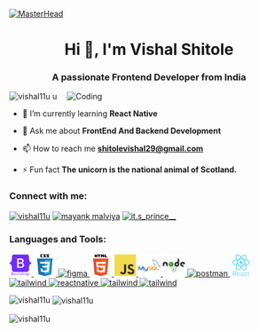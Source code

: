 [![MasterHead](https://user-images.githubusercontent.com/10498744/210012254-234538ff-d198-48aa-8964-37e6fd45d227.gif)](https://github.com/princeMynk)

<h1 align="center">Hi 👋, I'm Vishal Shitole</h1>
<h3 align="center">A passionate Frontend Developer from India</h3>

<img align="right" alt="Coding" width="400" src="https://camo.githubusercontent.com/cae12fddd9d6982901d82580bdf321d81fb299141098ca1c2d4891870827bf17/68747470733a2f2f6d69726f2e6d656469756d2e636f6d2f6d61782f313336302f302a37513379765349765f7430696f4a2d5a2e676966">

<p align="left"> 
   <img src="https://komarev.com/ghpvc/?username=vishal&label=Profile%20views&color=0e75b6&style=flat" alt="vishal11u" /> u
<!--   <img src="https://github.com/Anmol-Baranwal/Cool-GIFs-For-GitHub/assets/74038190/3b4607a1-1cc6-41f1-926f-892ae880e7a5" width="500">  -->
</p>


- 🌱 I’m currently learning **React Native**

- 💬 Ask me about **FrontEnd And Backend Development**

- 📫 How to reach me **shitolevishal29@gmail.com**

- ⚡ Fun fact **The unicorn is the national animal of Scotland.**

<h3 align="left">Connect with me:</h3>
<p align="left">
<!-- <a href="https://x.com/pro68606" target="blank"><img src="https://github.com/Anmol-Baranwal/Cool-GIFs-For-GitHub/assets/74038190/3b4607a1-1cc6-41f1-926f-892ae880e7a5" width="500"></a> -->
<a href="https://www.linkedin.com/in/vishal1-shitole/" target="blank"><img align="center" src="https://raw.githubusercontent.com/rahuldkjain/github-profile-readme-generator/master/src/images/icons/Social/linked-in-alt.svg" alt="vishal11u" height="30" width="40" /></a>
<a href="https://stackoverflow.com/users/23500413/vishal-shitole" target="blank"><img align="center" src="https://raw.githubusercontent.com/rahuldkjain/github-profile-readme-generator/master/src/images/icons/Social/stack-overflow.svg" alt="mayank malviya" height="30" width="40" /></a>
<a href="https://www.instagram.com/____itzvishal_11_/" target="blank"><img align="center" src="https://raw.githubusercontent.com/rahuldkjain/github-profile-readme-generator/master/src/images/icons/Social/instagram.svg" alt="it.s_prince__" height="30" width="40" /></a>
</p>

<h3 align="left">Languages and Tools:</h3>
<p align="left"> <a href="https://getbootstrap.com" target="_blank" rel="noreferrer"> <img src="https://raw.githubusercontent.com/devicons/devicon/master/icons/bootstrap/bootstrap-plain-wordmark.svg" alt="bootstrap" width="40" height="40"/> </a> <a href="https://www.w3schools.com/css/" target="_blank" rel="noreferrer"> <img src="https://raw.githubusercontent.com/devicons/devicon/master/icons/css3/css3-original-wordmark.svg" alt="css3" width="40" height="40"/> </a> <a href="https://www.figma.com/" target="_blank" rel="noreferrer"> <img src="https://www.vectorlogo.zone/logos/figma/figma-icon.svg" alt="figma" width="40" height="40"/> </a> <a href="https://www.w3.org/html/" target="_blank" rel="noreferrer"> <img src="https://raw.githubusercontent.com/devicons/devicon/master/icons/html5/html5-original-wordmark.svg" alt="html5" width="40" height="40"/> </a> <a href="https://developer.mozilla.org/en-US/docs/Web/JavaScript" target="_blank" rel="noreferrer"> <img src="https://raw.githubusercontent.com/devicons/devicon/master/icons/javascript/javascript-original.svg" alt="javascript" width="40" height="40"/> </a> <a href="https://www.mysql.com/" target="_blank" rel="noreferrer"> <img src="https://raw.githubusercontent.com/devicons/devicon/master/icons/mysql/mysql-original-wordmark.svg" alt="mysql" width="40" height="40"/> </a> <a href="https://nodejs.org" target="_blank" rel="noreferrer"> <img src="https://raw.githubusercontent.com/devicons/devicon/master/icons/nodejs/nodejs-original-wordmark.svg" alt="nodejs" width="40" height="40"/> </a> <a href="https://postman.com" target="_blank" rel="noreferrer"> <img src="https://www.vectorlogo.zone/logos/getpostman/getpostman-icon.svg" alt="postman" width="40" height="40"/> </a> <a href="https://reactjs.org/" target="_blank" rel="noreferrer"> <img src="https://raw.githubusercontent.com/devicons/devicon/master/icons/react/react-original-wordmark.svg" alt="react" width="40" height="40"/> </a> <a href="https://tailwindcss.com/" target="_blank" rel="noreferrer"> <img src="https://www.vectorlogo.zone/logos/tailwindcss/tailwindcss-icon.svg" alt="tailwind" width="40" height="40"/> </a> <a href="https://reactnative.dev/" target="_blank" rel="noreferrer"> <img src="https://upload.vectorlogo.zone/logos/reactnativedev/images/199b2976-954e-4e42-8d79-12a784e2cdf9.svg" alt="reactnative" width="40" height="40"/> </a> <a href="https://account.mongodb.com/account/login" target="_blank" rel="noreferrer"> <img src="https://www.vectorlogo.zone/logos/mongodb/mongodb-ar21.svg" alt="tailwind" width="40" height="40"/> </a> <a href="https://www.typescriptlang.org/" target="_blank" rel="noreferrer"> <img src="https://upload.wikimedia.org/wikipedia/commons/thumb/4/4c/Typescript_logo_2020.svg/1200px-Typescript_logo_2020.svg.png" alt="tailwind" width="40" height="40"/> </a></p>

<p><img align="left" src="https://github-readme-stats.vercel.app/api/top-langs?username=vishal11u&show_icons=true&locale=en&layout=compact" alt="vishal11u" /></p>

<p>&nbsp;<img align="center" src="https://github-readme-stats.vercel.app/api?username=vishal11u&show_icons=true&locale=en" alt="vishal11u" /></p>

<p><img align="center" src="https://github-readme-streak-stats.herokuapp.com/?user=vishal11u&" alt="vishal11u" /></p>
